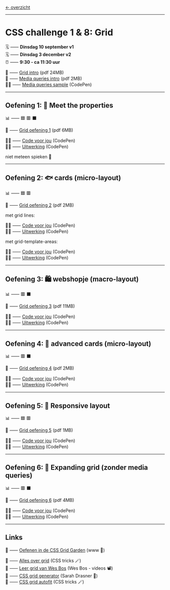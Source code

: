[← overzicht](CHALLENGES.md)

---

# CSS challenge 1 & 8: Grid

🗓️ ⸺ **Dinsdag 10 september v1**  
🗓️ ⸺ **Dinsdag 3 december v2**  
⏰ ⸺ **9:30 - ca 11:30 uur**  

📗 ⸺
<a href="pres/FDND-2425-CSSchallenge1-Grid-intro.pdf" target="_blank" rel="noopener noreferrer">Grid intro</a> 
(pdf 24MB)  
📗 ⸺
<a href="pres/FDND-2425-CSSchallenge1-MQ-intro.pdf" target="_blank" rel="noopener noreferrer">Media queries intro</a> 
(pdf 2MB)  
🧑‍💻 ⸺
<a href="https://codepen.io/shooft/pen/gONZPwP" target="_blank" rel="noopener noreferrer">Media queries sample</a> 
(CodePen)  

---

## Oefening 1: 🤝 Meet the properties

📊 ⸺ 🟦 🟥 ⬛ 

📙 ⸺ 
<a href="pres/FDND-2425-CSSchallenge1-Grid-oefening1.pdf" target="_blank" rel="noopener noreferrer">Grid oefening 1</a> 
(pdf 6MB)

🧑‍💻 ⸺
<a href="https://codepen.io/shooft/pen/XWLobEm" target="_blank" rel="noopener noreferrer">Code voor jou</a>
(CodePen)  
🧑‍💻 ⸺
<a href="https://codepen.io/shooft/pen/xxomGWE" target="_blank" rel="noopener noreferrer">Uitwerking</a>
(CodePen)

niet meteen spieken 🫣  

---

## Oefening 2: 🐟 cards (micro-layout)

📊 ⸺ 🟦 🟥

📙 ⸺ 
<a href="pres/FDND-2425-CSSchallenge1-Grid-oefening2.pdf" target="_blank" rel="noopener noreferrer">Grid oefening 2</a> 
(pdf 2MB)  

met grid lines:

🧑‍💻 ⸺
<a href="https://codepen.io/shooft/pen/WNqLvmB" target="_blank" rel="noopener noreferrer">Code voor jou</a>
(CodePen)  
🧑‍💻 ⸺
<a href="https://codepen.io/shooft/pen/gONZpEd" target="_blank" rel="noopener noreferrer">Uitwerking</a>
(CodePen)  

met grid-template-areas:

🧑‍💻 ⸺
<a href="https://codepen.io/shooft/pen/PorXPQr" target="_blank" rel="noopener noreferrer">Code voor jou</a>
(CodePen)  
🧑‍💻 ⸺
<a href="https://codepen.io/shooft/pen/ZEdVGZb" target="_blank" rel="noopener noreferrer">Uitwerking</a>
(CodePen)  

---

## Oefening 3: 🛍️ webshopje (macro-layout)

📊 ⸺ 🟥 ⬛️ 

📙 ⸺ 
<a href="pres/FDND-2425-CSSchallenge1-Grid-oefening3.pdf" target="_blank" rel="noopener noreferrer">Grid oefening 3</a> 
(pdf 11MB)

🧑‍💻 ⸺
<a href="https://codepen.io/shooft/pen/jOjXbpr" target="_blank" rel="noopener noreferrer">Code voor jou</a>
(CodePen)  
🧑‍💻 ⸺
<a href="https://codepen.io/shooft/pen/KKjbdBg" target="_blank" rel="noopener noreferrer">Uitwerking</a>
(CodePen)  

---

## Oefening 4: 🐠 advanced cards (micro-layout)

📊 ⸺ 🟥 ⬛️ 

📙 ⸺ 
<a href="pres/FDND-2425-CSSchallenge1-Grid-oefening4.pdf" target="_blank" rel="noopener noreferrer">Grid oefening 4</a> 
(pdf 2MB)

🧑‍💻 ⸺ 
<a href="https://codepen.io/shooft/pen/LYKMpMg" target="_blank" rel="noopener noreferrer">Code voor jou</a>
(CodePen)  
🧑‍💻 ⸺
<a href="https://codepen.io/shooft/pen/vYqvNvM" target="_blank" rel="noopener noreferrer">Uitwerking</a>
(CodePen)  

---

## Oefening 5: 🧱 Responsive layout

📊 ⸺ 🟦 🟥 

📙 ⸺ 
<a href="pres/FDND-2425-CSSchallenge1-Grid-oefening5.pdf" target="_blank" rel="noopener noreferrer">Grid oefening 5</a> 
(pdf 1MB)

🧑‍💻 ⸺ 
<a href="https://codepen.io/shooft/pen/JoPdKmq" target="_blank" rel="noopener noreferrer">Code voor jou</a>
(CodePen)  
🧑‍💻 ⸺
<a href="https://codepen.io/shooft/pen/ZYzGbqj" target="_blank" rel="noopener noreferrer">Uitwerking</a>
(CodePen)  

---

## Oefening 6: 🎈 Expanding grid (zonder media queries)

📊 ⸺ 🟥 ⬛️  

📙 ⸺ 
<a href="pres/FDND-2425-CSSchallenge1-Grid-oefening6.pdf" target="_blank" rel="noopener noreferrer">Grid oefening 6</a> 
(pdf 4MB)

🧑‍💻 ⸺ 
<a href="https://codepen.io/shooft/pen/EaYjwWW" target="_blank" rel="noopener noreferrer">Code voor jou</a>
(CodePen)  
🧑‍💻 ⸺
<a href="https://codepen.io/shooft/pen/azoOLyw" target="_blank" rel="noopener noreferrer">Uitwerking</a>
(CodePen)  

---
 
## Links
🎯 ⸺ [Oefenen in de CSS Grid Garden](https://cssgridgarden.com) (www 🥕)

🎯 ⸺ [Alles over grid](https://css-tricks.com/snippets/css/complete-guide-grid) (CSS tricks 🪄)  
🎯 ⸺ [Leer grid van Wes Bos](https://cssgrid.io) (Wes Bos - videos 📽️)  
🎯 ⸺ [CSS grid generator](https://cssgrid-generator.netlify.app) (Sarah Drasner 🍱)  
🎯 ⸺ [CSS grid autofit](https://css-tricks.com/auto-sizing-columns-css-grid-auto-fill-vs-auto-fit) (CSS tricks 🪄)  
